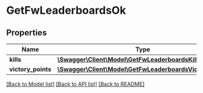 # GetFwLeaderboardsOk

## Properties
Name | Type | Description | Notes
------------ | ------------- | ------------- | -------------
**kills** | [**\Swagger\Client\Model\GetFwLeaderboardsKills**](GetFwLeaderboardsKills.md) |  | [optional] 
**victory_points** | [**\Swagger\Client\Model\GetFwLeaderboardsVictoryPoints**](GetFwLeaderboardsVictoryPoints.md) |  | [optional] 

[[Back to Model list]](../README.md#documentation-for-models) [[Back to API list]](../README.md#documentation-for-api-endpoints) [[Back to README]](../README.md)


